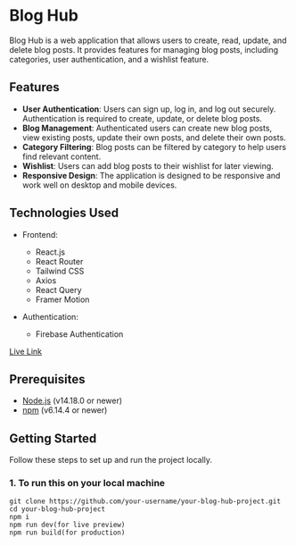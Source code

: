 # Blog Hub

Blog Hub is a web application that allows users to create, read, update, and delete blog posts. It provides features for managing blog posts, including categories, user authentication, and a wishlist feature.

## Features

- **User Authentication**: Users can sign up, log in, and log out securely. Authentication is required to create, update, or delete blog posts.
- **Blog Management**: Authenticated users can create new blog posts, view existing posts, update their own posts, and delete their own posts.
- **Category Filtering**: Blog posts can be filtered by category to help users find relevant content.
- **Wishlist**: Users can add blog posts to their wishlist for later viewing.
- **Responsive Design**: The application is designed to be responsive and work well on desktop and mobile devices.

## Technologies Used

- Frontend:
  - React.js
  - React Router
  - Tailwind CSS
  - Axios
  - React Query
  - Framer Motion

- Authentication:
  - Firebase Authentication

<a href="https://ma-assignment11.netlify.app/">Live Link</a>

## Prerequisites

- [Node.js](https://nodejs.org/) (v14.18.0 or newer)
- [npm](https://www.npmjs.com/) (v6.14.4 or newer)

## Getting Started

Follow these steps to set up and run the project locally.

### 1. To run this on your local machine

```text
git clone https://github.com/your-username/your-blog-hub-project.git
cd your-blog-hub-project          
npm i
npm run dev(for live preview)
npm run build(for production)

